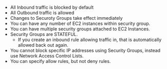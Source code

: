 - All Inbound traffic is blocked by default
- All Outbound traffic is allowed 
- Changes to Securoty Groups take effect immediately
- You can have any number of EC2 instances within security group.
- You can have multiple security groups attached to EC2 Instances.
- Security Groups are STATEFUL.
  - If you create an inbound rule allowing traffic in, that is automatically allowed back out again.
- You cannot block specific IP addresses using Security Groups, instead use Network Access Control Lists.
- You can specify allow rules, but not deny rules.
